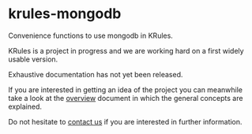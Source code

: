 # krules-mongodb

Convenience functions to use mongodb in KRules.

KRules is a project in progress and we are working hard on a first widely usable version.

Exhaustive documentation has not yet been released.

If you are interested in getting an idea of the project you can meanwhile take a look at the [overview](https://github.com/airspot-dev/krules-doc/blob/master/OVERVIEW.md) document in which the general concepts are explained.

Do not hesitate to [contact us](mailto:info@airspot.tech) if you are interested in further information.


